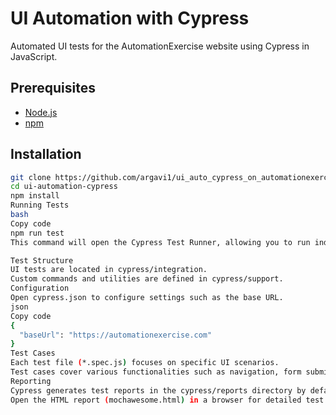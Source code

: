 # UI Automation with Cypress

Automated UI tests for the AutomationExercise website using Cypress in JavaScript.

## Prerequisites

- [Node.js](https://nodejs.org/)
- [npm](https://www.npmjs.com/get-npm)

## Installation

```bash
git clone https://github.com/argavi1/ui_auto_cypress_on_automationexercise_website
cd ui-automation-cypress
npm install
Running Tests
bash
Copy code
npm run test
This command will open the Cypress Test Runner, allowing you to run individual test cases or the entire suite.

Test Structure
UI tests are located in cypress/integration.
Custom commands and utilities are defined in cypress/support.
Configuration
Open cypress.json to configure settings such as the base URL.
json
Copy code
{
  "baseUrl": "https://automationexercise.com"
}
Test Cases
Each test file (*.spec.js) focuses on specific UI scenarios.
Test cases cover various functionalities such as navigation, form submissions, and interactions.
Reporting
Cypress generates test reports in the cypress/reports directory by default.
Open the HTML report (mochawesome.html) in a browser for detailed test results.
